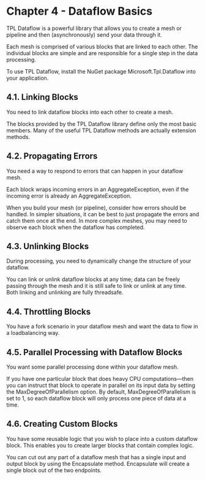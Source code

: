 # Chapter 4 - Dataflow Basics
TPL Dataflow is a powerful library that allows you to create a mesh or pipeline and then (asynchronously) send your data through it. 

Each mesh is comprised of various blocks that are linked to each other. The individual blocks are simple and are responsible for a single step in the data processing. 

To use TPL Dataflow, install the NuGet package Microsoft.Tpl.Dataflow into your application. 

## 4.1. Linking Blocks
You need to link dataflow blocks into each other to create a mesh.

The blocks provided by the TPL Dataflow library define only the most basic members.
Many of the useful TPL Dataflow methods are actually extension methods.

## 4.2. Propagating Errors
You need a way to respond to errors that can happen in your dataflow mesh.

Each block wraps incoming errors in an AggregateException, even if the incoming error is already an AggregateException. 

When you build your mesh (or pipeline), consider how errors should be handled. In simpler situations, it can be best to just propagate the errors and catch them once at the end. In more complex meshes, you may need to observe each block when the dataflow has completed.

## 4.3. Unlinking Blocks
During processing, you need to dynamically change the structure of your dataflow.

You can link or unlink dataflow blocks at any time; data can be freely passing through the mesh and it is still safe to link or unlink at any time. Both linking and unlinking are fully threadsafe.

## 4.4. Throttling Blocks
You have a fork scenario in your dataflow mesh and want the data to flow in a loadbalancing way.

## 4.5. Parallel Processing with Dataflow Blocks
You want some parallel processing done within your dataflow mesh.

If you have one particular block that does heavy CPU computations—then you can instruct that block to operate in parallel on its input data by setting the MaxDegreeOfParallelism option. By default, MaxDegreeOfParallelism is set to 1, so each dataflow block will only process one piece of data at a time.

## 4.6. Creating Custom Blocks
You have some reusable logic that you wish to place into a custom dataflow block. This
enables you to create larger blocks that contain complex logic.

You can cut out any part of a dataflow mesh that has a single input and output block by using the Encapsulate method. Encapsulate will create a single block out of the two endpoints.